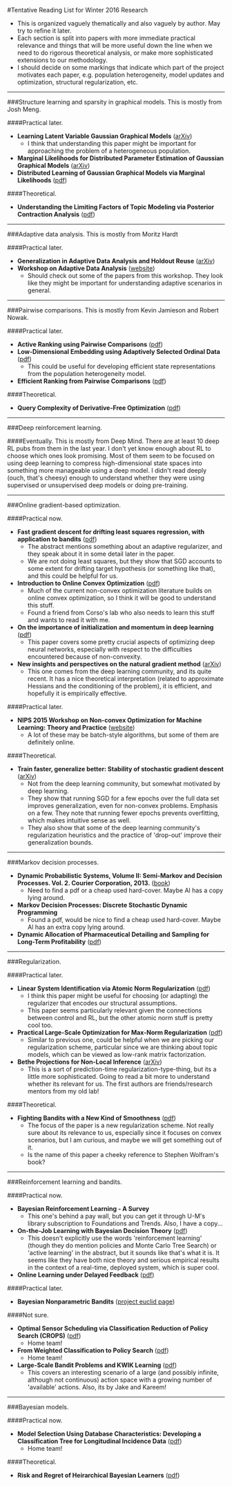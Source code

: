 #Tentative Reading List for Winter 2016 Research

* This is organized vaguely thematically and also vaguely by author. May try to refine it later.
* Each section is split into papers with more immediate practical relevance and things that will be more useful down the line when we need to do rigorous theoretical analysis, or make more sophisticated extensions to our methodology.
* I should decide on some markings that indicate which part of the project motivates each paper, e.g. population heterogeneity, model updates and optimization, structural regularization, etc.

* * *

###Structure learning and sparsity in graphical models. 
This is mostly from Josh Meng.

####Practical later.
* **Learning Latent Variable Gaussian Graphical Models** ([arXiv](http://arxiv.org/abs/1406.2721))
    * I think that understanding this paper might be important for approaching the problem of a heterogeneous population.
* **Marginal Likelihoods for Distributed Parameter Estimation of Gaussian Graphical Models** ([arXiv](http://arxiv.org/abs/1303.4756))
* **Distributed Learning of Gaussian Graphical Models via Marginal Likelihoods** ([pdf](http://web.eecs.umich.edu/~mengzs/meng_aistats13.pdf))

####Theoretical.
* **Understanding the Limiting Factors of Topic Modeling via Posterior Contraction Analysis** ([pdf](http://web.eecs.umich.edu/~mengzs/lda_icml2014.pdf))

* * *

###Adaptive data analysis.
This is mostly from Moritz Hardt

####Practical later.
* **Generalization in Adaptive Data Analysis and Holdout Reuse** ([arXiv](http://arxiv.org/abs/1506.02629))
* **Workshop on Adaptive Data Analysis** ([website](http://wadapt.org/index.html))
    * Should check out some of the papers from this workshop. They look like they might be important for understanding adaptive scenarios in general.

* * *

###Pairwise comparisons.
This is mostly from Kevin Jamieson and Robert Nowak.

####Practical later.
* **Active Ranking using Pairwise Comparisons** ([pdf](http://www.cs.berkeley.edu/~kjamieson/resources/activeRanking_extended.pdf))
* **Low-Dimensional Embedding using Adaptively Selected Ordinal Data** ([pdf](http://www.cs.berkeley.edu/~kjamieson/resources/activeMDS.pdf))
    * This could be useful for developing efficient state representations from the population heterogeneity model.
* **Efficient Ranking from Pairwise Comparisons** ([pdf](http://www.cs.berkeley.edu/~jordan/papers/wauthier-jordan-jojic-icml13.pdf))

####Theoretical.
* **Query Complexity of Derivative-Free Optimization** ([pdf](http://www.cs.berkeley.edu/~kjamieson/resources/QueryComplexityOfDFO.pdf))

* * *

###Deep reinforcement learning.

####Eventually.
This is mostly from Deep Mind. There are at least 10 deep RL pubs from them in the last year. I don't yet know enough about RL to choose which ones look promising. Most of them seem to be focused on using deep learning to compress high-dimensional state spaces into something more manageable using a deep model. I didn't read deeply (ouch, that's cheesy) enough to understand whether they were using supervised or unsupervised deep models or doing pre-training.

* * *

###Online gradient-based optimization.

####Practical now.
* **Fast gradient descent for drifting least squares regression, with application to bandits** ([pdf](http://arxiv.org/pdf/1307.3176v4.pdf))
    * The abstract mentions something about an adaptive regularizer, and they speak about it in some detail later in the paper.
    * We are not doing least squares, but they show that SGD accounts to some extent for drifting target hypothesis (or something like that), and this could be helpful for us.
* **Introduction to Online Convex Optimization** ([pdf](http://ocobook.cs.princeton.edu/OCObook.pdf))
    * Much of the current non-convex optimization literature builds on online convex optimization, so I think it will be good to understand this stuff. 
    * Found a friend from Corso's lab who also needs to learn this stuff and wants to read it with me.
* **On the importance of initialization and momentum in deep learning** ([pdf](http://www.cs.toronto.edu/~jmartens/docs/Momentum_Deep.pdf))
    * This paper covers some pretty crucial aspects of optimizing deep neural networks, especially with respect to the difficulties encountered because of non-convexity.
* **New insights and perspectives on the natural gradient method** ([arXiv](http://arxiv.org/abs/1412.1193))
    * This one comes from the deep learning community, and its quite recent. It has a nice theoretical interpretation (related to approximate Hessians and the conditioning of the problem), it is efficient, and hopefully it is empirically effective.

####Practical later.
* **NIPS 2015 Workshop on Non-convex Optimization for Machine Learning: Theory and Practice** ([website](https://sites.google.com/site/nips2015nonconvexoptimization/papers))
    * A lot of these may be batch-style algorithms, but some of them are definitely online.

####Theoretical.
* **Train faster, generalize better: Stability of stochastic gradient descent** ([arXiv](http://arxiv.org/abs/1509.01240))
    * Not from the deep learning community, but somewhat motivated by deep learning.
    * They show that running SGD for a few epochs over the full data set improves generalization, even for non-convex problems. Emphasis on a few. They note that running fewer epochs prevents overfitting, which makes intuitive sense as well.
    * They also show that some of the deep learning community's regularization heuristics and the practice of 'drop-out' improve their generalization bounds.

* * *

###Markov decision processes.
* **Dynamic Probabilistic Systems, Volume II: Semi-Markov and Decision Processes. Vol. 2. Courier Corporation, 2013.** ([book](http://store.doverpublications.com/0486458725.html))
    * Need to find a pdf or a cheap used hard-cover. Maybe Al has a copy lying around.
* **Markov Decision Processes: Discrete Stochastic Dynamic Programming**
    * Found a pdf, would be nice to find a cheap used hard-cover. Maybe Al has an extra copy lying around.
* **Dynamic Allocation of Pharmaceutical Detailing and Sampling for Long-Term Profitability** ([pdf](http://www.dii.uchile.cl/~rmontoya/papers/Dynamic_Allocation.pdf))

* * *

###Regularization.

####Practical later.
* **Linear System Identification via Atomic Norm Regularization** ([pdf](http://www.eecs.berkeley.edu/~brecht/papers/12.Sha.EtAl.Hankel.pdf))
    * I think this paper might be useful for choosing (or adapting) the regularizer that encodes our structural assumptions.
    * This paper seems particularly relevant given the connections between control and RL, but the other atomic norm stuff is pretty cool too.
* **Practical Large-Scale Optimization for Max-Norm Regularization** ([pdf](http://www.eecs.berkeley.edu/~brecht/papers/maxnorm.NIPS10.pdf))
    * Similar to previous one, could be helpful when we are picking our regularization scheme, particular since we are thinking about topic models, which can be viewed as low-rank matrix factorization.
* **Bethe Projections for Non-Local Inference** ([arXiv](http://arxiv.org/abs/1503.01397))
    * This is a sort of prediction-time regularization-type-thing, but its a little more sophisticated. Going to read a bit more to understand whether its relevant for us. The first authors are friends/research mentors from my old lab!

####Theoretical.
* **Fighting Bandits with a New Kind of Smoothness** ([pdf](http://papers.nips.cc/paper/6030-fighting-bandits-with-a-new-kind-of-smoothness.pdf))
    * The focus of the paper is a new regularization scheme. Not really sure about its relevance to us, especially since it focuses on convex scenarios, but I am curious, and maybe we will get something out of it.
    * Is the name of this paper a cheeky reference to Stephen Wolfram's book?

* * *

###Reinforcement learning and bandits.

####Practical now.
* **Bayesian Reinforcement Learning - A Survey** 
    * This one's behind a pay wall, but you can get it through U-M's library subscription to Foundations and Trends. Also, I have a copy...
* **On-the-Job Learning with Bayesian Decision Theory** ([pdf](http://cs.stanford.edu/~pliang/papers/onthejob-nips2015.pdf))
    * This doesn't explicitly use the words 'reinforcement learning' (though they do mention policies and Monte Carlo Tree Search) or 'active learning' in the abstract, but it sounds like that's what it is. It seems like they have both nice theory and serious empirical results in the context of a real-time, deployed system, which is super cool.
* **Online Learning under Delayed Feedback** ([pdf](http://jmlr.org/proceedings/papers/v28/joulani13.pdf))

####Practical later.
* **Bayesian Nonparametric Bandits** ([project euclid page](http://projecteuclid.org/euclid.aos/1176349753))

####Not sure.
* **Optimal Sensor Scheduling via Classification Reduction of Policy Search (CROPS)** ([pdf](http://web.eecs.umich.edu/~hero/Preprints/BlattHero_ICAPS06.pdf))
    * Home team!
* **From Weighted Classification to Policy Search** ([pdf](http://papers.nips.cc/paper/2778-from-weighted-classification-to-policy-search.pdf))
    * Home team!
* **Large-Scale Bandit Problems and KWIK Learning** ([pdf](http://web.eecs.umich.edu/~amkareem/pubs/AbernethyAminDraiefKearnsICML2013.pdf))
    * This covers an interesting scenario of a large (and possibly infinite, although not continuous) action space with a growing number of 'available' actions. Also, its by Jake and Kareem!

* * *

###Bayesian models.

####Practical now.
* **Model Selection Using Database Characteristics: Developing a Classification Tree for Longitudinal Incidence Data** ([pdf](http://pubsonline.informs.org/doi/pdf/10.1287/mksc.2013.0825))
    * Home team!

####Theoretical.
* **Risk and Regret of Heirarchical Bayesian Learners** ([pdf](http://arxiv.org/pdf/1505.04984.pdf))
